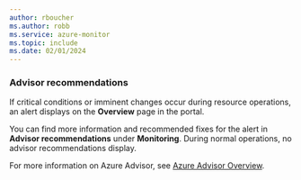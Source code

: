 ```yaml
---
author: rboucher
ms.author: robb
ms.service: azure-monitor
ms.topic: include
ms.date: 02/01/2024
---
```


### Advisor recommendations

If critical conditions or imminent changes occur during resource operations, an alert displays on the **Overview** page in the portal.

You can find more information and recommended fixes for the alert in **Advisor recommendations** under **Monitoring**. During normal operations, no advisor recommendations display.

For more information on Azure Advisor, see [Azure Advisor Overview](/azure/advisor/advisor-overview).
